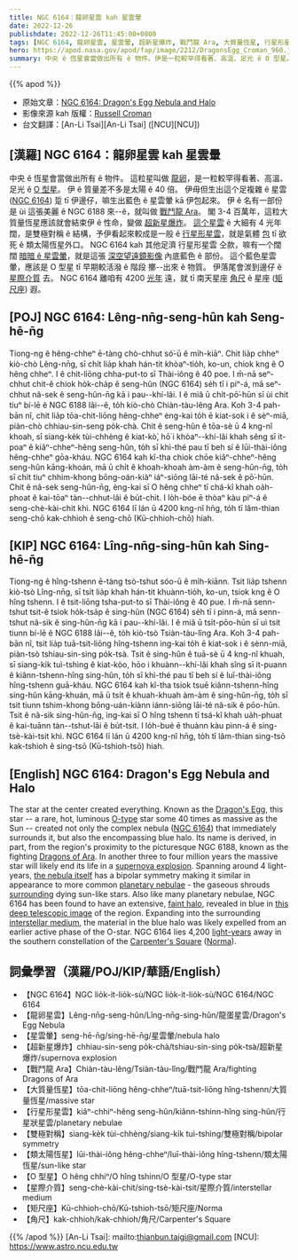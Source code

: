 ```yaml
---
title: NGC 6164：龍卵星雲 kah 星雲暈
date: 2022-12-26
publishdate: 2022-12-26T11:45:00+0800
tags: [NGC 6164, 龍卵星雲, 星雲暈, 超新星爆炸, 戰鬥龍 Ara, 大質量恆星, 行星形星雲, 雙極對稱, 類太陽恆星, O 型星, 星際介質, 矩尺座, 角尺]
hero: https://apod.nasa.gov/apod/fap/image/2212/DragonsEgg_Croman_960.jpg
summary: 中央 ê 恆星會當做出所有 ê 物件。伊是一粒較罕得看著、高溫、足光 ê O 型星。
---
```


{{% apod %}}

- 原始文章：[NGC 6164: Dragon's Egg Nebula and Halo](https://apod.nasa.gov/apod/ap221226.html)
- 影像來源 kah 版權：[Russell Croman](https://www.rc-astro.com/about.html)
- 台文翻譯：[An-Li Tsai][An-Li Tsai] ([NCU][NCU])

## [漢羅] NGC 6164：龍卵星雲 kah 星雲暈
中央 ê 恆星會當做出所有 ê 物件。
這粒星叫做 [龍卵][Dragon's Egg]，是一粒較罕得看著、高溫、足光 ê [O 型星][O-type]。
伊 ê 質量差不多是太陽 ê 40 倍。
伊毋但生出這个足複雜 ê 星雲 ([NGC 6164][NGC 6164]) 踅 tī 伊邊仔，嘛生出藍色 ê 星雲暈 kā 伊包起來。
伊 ê 名有一部份是 ùi 這張美麗 ê NGC 6188 來--ê，就叫做 [戰鬥龍 Ara][Dragons of Ara t]。
閣 3-4 百萬年，這粒大質量恆星應該就會結束伊 ê 性命，變做 [超新星爆炸][supernova explosion]。
[這个星雲][the nebula itself] ê 大細有 4 光年闊，是雙極對稱 ê 結構，予伊看起來較成是一般 ê [行星形星雲][planetary nebulae]，就是氣體 [包][surrounding] tī 欲死 ê 類太陽恆星外口。
NGC 6164 kah 其他足濟 行星形星雲 仝款，嘛有一个闊闊 [暗暗 ê 星雲暈][faint halo]，就是這張 [深空望遠鏡影像][this deep telescopic image] 內底藍色 ê 部份。
這个藍色星雲暈，應該是 O 型星 tī 早期較活潑 ê 階段 擲--出來 ê 物質。
伊落尾會湠到邊仔 ê [星際介質][interstellar medium] 去。
NGC 6164 離咱有 4200 [光年][light-years] 遠，就 tī 南天星座 [角尺][Carpenter's Square] ê 星座 ([矩尺座][Norma]) 遐。

## [POJ] NGC 6164: Lêng-nn̄g-seng-hûn kah Seng-hē-n̄g
Tiong-ng ê hêng-chheⁿ ē-tàng chò-chhut só͘-ū ê mi̍h-kiāⁿ.
Chit lia̍p chheⁿ kiò-chò Lêng-nn̄g, sī chi̍t lia̍p khah hán-tit khòaⁿ-tio̍h, ko-un, chiok kng ê O hêng chheⁿ.
I ê chit-liōng chha-put-to sī Thài-iông ê 40 poe.
I m̄-nā seⁿ-chhut chit-ê chiok ho̍k-cha̍p ê seng-hûn (NGC 6164) se̍h tī i piⁿ-á, mā seⁿ-chhut nâ-sek ê seng-hûn-n̄g kā i pau--khí-lâi.
I ê miâ ū chi̍t-pō͘-hūn sī ùi chit tiuⁿ bí-lē ê NGC 6188 lâi--ê, to̍h kiò-chò Chiàn-tàu-lêng Ara.
Koh 3-4 pah-bān nî, chit lia̍p tōa-chit-liōng hêng-chheⁿ èng-kai to̍h ē kiat-sok i ê sèⁿ-miā, piàn-chò chhiau-sin-seng po̍k-chà.
Chit ê seng-hûn ê tōa-sè ū 4 kng-nî khoah, sī siang-ke̍k tùi-chhèng ê kiat-kò͘, hō͘ i khòaⁿ--khí-lâi khah sêng sī it-poaⁿ ê kiâⁿ-chheⁿ-hêng seng-hûn, to̍h sī khì-thé pau tī beh sí ê lūi-thài-iông hêng-chheⁿ gōa-kháu.
NGC 6164 kah kî-tha chiok chōe kiâⁿ-chheⁿ-hêng seng-hûn kāng-khoán, mā ū chi̍t ê khoah-khoah àm-àm ê seng-hûn-n̄g, to̍h sī chit tiuⁿ chhim-khong bōng-oán-kiàⁿ iáⁿ-siōng lāi-té nâ-sek ê pō͘-hūn.
Chit ê nâ-sek seng-hûn-n̄g, èng-kai sī O hêng chheⁿ tī chá-kî khah oa̍h-phoat ê kai-tōaⁿ tàn--chhut-lâi ê bu̍t-chit.
I lo̍h-bóe ē thòaⁿ kàu piⁿ-á ê seng-chè-kài-chit khì.
NGC 6164 lī lán ū 4200 kng-nî hn̄g, to̍h tī lâm-thian seng-chō kak-chhioh ê seng-chō (Kū-chhioh-chō) hiah.



## [KIP] NGC 6164: Lîng-nn̄g-sing-hûn kah Sing-hē-n̄g
Tiong-ng ê hîng-tshenn ē-tàng tsò-tshut sóo-ū ê mi̍h-kiānn.
Tsit lia̍p tshenn kiò-tsò Lîng-nn̄g, sī tsi̍t lia̍p khah hán-tit khuànn-tio̍h, ko-un, tsiok kng ê O hîng tshenn.
I ê tsit-liōng tsha-put-to sī Thài-iông ê 40 pue.
I m̄-nā senn-tshut tsit-ê tsiok ho̍k-tsa̍p ê sing-hûn (NGC 6164) se̍h tī i pinn-á, mā senn-tshut nâ-sik ê sing-hûn-n̄g kā i pau--khí-lâi.
I ê miâ ū tsi̍t-pōo-hūn sī uì tsit tiunn bí-lē ê NGC 6188 lâi--ê, to̍h kiò-tsò Tsiàn-tàu-lîng Ara.
Koh 3-4 pah-bān nî, tsit lia̍p tuā-tsit-liōng hîng-tshenn ìng-kai to̍h ē kiat-sok i ê sènn-miā, piàn-tsò tshiau-sin-sing po̍k-tsà.
Tsit ê sing-hûn ê tuā-sè ū 4 kng-nî khuah, sī siang-ki̍k tuì-tshìng ê kiat-kòo, hōo i khuànn--khí-lâi khah sîng sī it-puann ê kiânn-tshenn-hîng sing-hûn, to̍h sī khì-thé pau tī beh sí ê luī-thài-iông hîng-tshenn guā-kháu.
NGC 6164 kah kî-tha tsiok tsuē kiânn-tshenn-hîng sing-hûn kāng-khuán, mā ū tsi̍t ê khuah-khuah àm-àm ê sing-hûn-n̄g, to̍h sī tsit tiunn tshim-khong bōng-uán-kiànn iánn-siōng lāi-té nâ-sik ê pōo-hūn.
Tsit ê nâ-sik sing-hûn-n̄g, ìng-kai sī O hîng tshenn tī tsá-kî khah ua̍h-phuat ê kai-tuānn tàn--tshut-lâi ê bu̍t-tsit.
I lo̍h-bué ē thuànn kàu pinn-á ê sing-tsè-kài-tsit khì.
NGC 6164 lī lán ū 4200 kng-nî hn̄g, to̍h tī lâm-thian sing-tsō kak-tshioh ê sing-tsō (Kū-tshioh-tsō) hiah.

## [English] NGC 6164: Dragon's Egg Nebula and Halo
The star at the center created everything.
Known as the [Dragon's Egg][Dragon's Egg], this star -- a rare, hot, luminous [O-type][O-type] star some 40 times as massive as the Sun -- created not only the complex nebula ([NGC 6164][NGC 6164]) that immediately surrounds it, but also the encompassing blue halo.
Its name is derived, in part, from the region's proximity to the picturesque NGC 6188, known as the fighting [Dragons of Ara][Dragons of Ara e].
In another three to four million years the massive star will likely end its life in a [supernova explosion][supernova explosion].
Spanning around 4 light-years, [the nebula itself][the nebula itself] has a bipolar symmetry making it similar in appearance to more common [planetary nebulae][planetary nebulae] - the gaseous shrouds [surrounding][surrounding] dying sun-like stars.
Also like many planetary nebulae, NGC 6164 has been found to have an extensive, [faint halo][faint halo], revealed in blue in [this deep telescopic image][this deep telescopic image] of the region.
Expanding into the surrounding [interstellar medium][interstellar medium], the material in the blue halo was likely expelled from an earlier active phase of the O-star.
NGC 6164 lies 4,200 [light-years][light-years] away in the southern constellation of the [Carpenter's Square][Carpenter's Square] ([Norma][Norma]).


## 詞彙學習（漢羅/POJ/KIP/華語/English）
- 【NGC 6164】NGC lio̍k-it-lio̍k-sù/NGC lio̍k-it-lio̍k-sù/NGC 6164/NGC 6164
- 【龍卵星雲】Lêng-nn̄g-seng-hûn/Lîng-nn̄g-sing-hûn/龍蛋星雲/Dragon's Egg Nebula
- 【星雲暈】seng-hē-n̄g/sing-hē-n̄g/星雲暈/nebula halo
- 【超新星爆炸】chhiau-sin-seng po̍k-chà/tshiau-sin-sing po̍k-tsà/超新星爆炸/supernova explosion
- 【戰鬥龍 Ara】Chiàn-tàu-lêng/Tsiàn-tàu-lîng/戰鬥龍 Ara/fighting Dragons of Ara
- 【大質量恆星】tōa-chit-liōng hêng-chheⁿ/tuā-tsit-liōng hîng-tshenn/大質量恆星/massive star
- 【行星形星雲】kiâⁿ-chhiⁿ-hêng seng-hûn/kiânn-tshinn-hîng sing-hûn/行星狀星雲/planetary nebulae
- 【雙極對稱】siang-ke̍k tùi-chhèng/siang-ki̍k tuì-tshìng/雙極對稱/bipolar symmetry
- 【類太陽恆星】lūi-thài-iông hêng-chheⁿ/luī-thài-iông hîng-tshenn/類太陽恆星/sun-like star
- 【O 型星】O hêng chhiⁿ/O hîng tshinn/O 型星/O-type star
- 【星際介質】seng-chè-kài-chit/sing-tsè-kài-tsit/星際介質/interstellar medium
- 【矩尺座】Kū-chhioh-chō/Kū-tshioh-tsō/矩尺座/Norma
- 【角尺】kak-chhioh/kak-chhioh/角尺/Carpenter's Square

{{% /apod %}}
[An-Li Tsai]: mailto:thianbun.taigi@gmail.com
[NCU]: https://www.astro.ncu.edu.tw

[copyright]: https://apod.nasa.gov/apod/fap/lib/about_apod.html#srapply
[License]: https://creativecommons.org/licenses/by/2.0/

[Dragon's Egg]:https://en.wikipedia.org/wiki/Dragon%27s_Egg
[O-type]:http://www.atlasoftheuniverse.com/startype.html
[NGC 6164]:https://apod.nasa.gov/apod/ap060606.html
[Dragons of Ara e]:https://apod.nasa.gov/apod/ap220607.html
[Dragons of Ara t]:https://apod.tw/daily/20220607/
[supernova explosion]:https://imagine.gsfc.nasa.gov/science/objects/supernovae1.html
[the nebula itself]:http://www.gemini.edu/node/188
[planetary nebulae]:https://en.wikipedia.org/wiki/Planetary_nebula
[surrounding]:https://apod.nasa.gov/apod/ap120831.html
[faint halo]:https://ui.adsabs.harvard.edu/abs/1985PASP...97..780F/abstract
[this deep telescopic image]:https://www.rc-astro.com/photo/id1255_big.html
[interstellar medium]:http://www-ssg.sr.unh.edu/ism/what1.html
[light-years]:https://spaceplace.nasa.gov/light-year/en/
[Carpenter's Square]:https://en.wikipedia.org/wiki/Steel_square
[Norma]:http://www.hawastsoc.org/deepsky/nor/index.html

